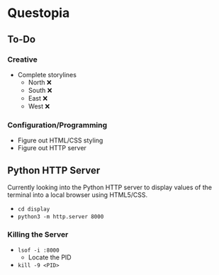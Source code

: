# Questopia
## To-Do
### Creative
- Complete storylines
  - North ❌
  - South ❌
  - East ❌
  - West ❌
### Configuration/Programming
- Figure out HTML/CSS styling
- Figure out HTTP server

## Python HTTP Server
Currently looking into the Python HTTP server to display values of 
the terminal into a local browser using HTML5/CSS.
- `cd display`
- `python3 -m http.server 8000`
### Killing the Server
- `lsof -i :8000`
  - Locate the PID
- `kill -9 <PID>`
